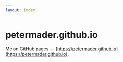 ```yaml
---
layout: index
---
```


# petermader.github.io

Me on GitHub pages &mdash; [https://petermader.github.io](https://petermader.github.io).
